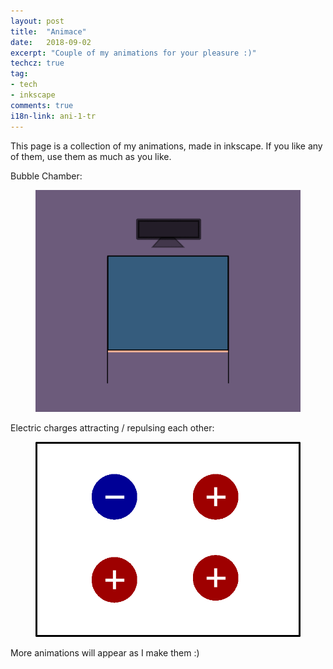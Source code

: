 ```yaml
---
layout: post
title:  "Animace"
date:   2018-09-02
excerpt: "Couple of my animations for your pleasure :)"
techcz: true
tag:
- tech
- inkscape
comments: true
i18n-link: ani-1-tr
---
```


This page is a collection of my animations, made in inkscape. If you like any of them, use them as much as you like.

Bubble Chamber:

<figure class="animated_gif_frame">
        <img src="/assets/img/posts/2018-09-09-bubble/bubblechamber.gif" />
</figure>


Electric charges attracting / repulsing each other:

<figure class="animated_gif_frame">
        <img src="/assets/img/posts/2018-10-22-particle/charged-particles.gif"  />
</figure>


More animations will appear as I make them :)